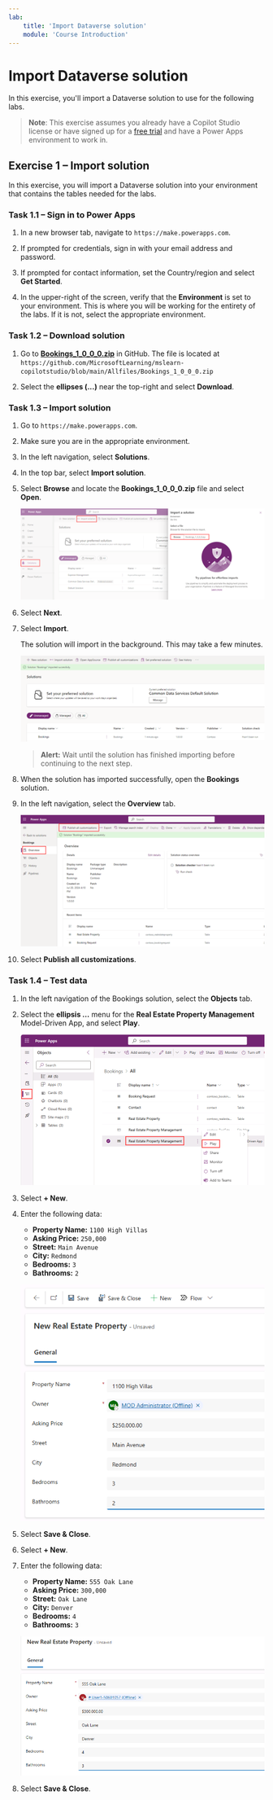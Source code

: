 ```yaml
---
lab:
    title: 'Import Dataverse solution'
    module: 'Course Introduction'
---
```


# Import Dataverse solution

In this exercise, you'll import a Dataverse solution to use for the following labs.

> **Note**: This exercise assumes you already have a Copilot Studio license or have signed up for a [free trial](https://go.microsoft.com/fwlink/p/?linkid=2252605) and have a Power Apps environment to work in.

## Exercise 1 – Import solution

In this exercise, you will import a Dataverse solution into your environment that contains the tables needed for the labs.

### Task 1.1 – Sign in to Power Apps

1. In a new browser tab, navigate to `https://make.powerapps.com`.

1. If prompted for credentials, sign in with your email address and password.

1. If prompted for contact information, set the Country/region and select **Get Started**.

1. In the upper-right of the screen, verify that the **Environment** is set to your environment. This is where you will be working for the entirety of the labs. If it is not, select the appropriate environment.

### Task 1.2 – Download solution

1. Go to [**Bookings_1_0_0_0.zip**](../../Allfiles/Bookings_1_0_0_0.zip) in GitHub. The file is located at `https://github.com/MicrosoftLearning/mslearn-copilotstudio/blob/main/Allfiles/Bookings_1_0_0_0.zip`

1. Select the **ellipses (...)** near the top-right and select **Download**.

### Task 1.3 – Import solution

1. Go to `https://make.powerapps.com`.

1. Make sure you are in the appropriate environment.

1. In the left navigation, select **Solutions**.

1. In the top bar, select **Import solution**.

1. Select **Browse** and locate the **Bookings_1_0_0_0.zip** file and select **Open**.

    ![Solution to import.](../media/solution-to-import.png)

1. Select **Next**.

1. Select **Import**.

    The solution will import in the background. This may take a few minutes.

    ![Solution imported.](../media/solution-imported.png)

    > **Alert:** Wait until the solution has finished importing before continuing to the next step.

1. When the solution has imported successfully, open the **Bookings** solution.

1. In the left navigation, select the **Overview** tab.

    ![Solution Overview tab.](../media/solution-overview.png)

1. Select **Publish all customizations**.

### Task 1.4 – Test data

1. In the left navigation of the Bookings solution, select the **Objects** tab.

1. Select the **ellipsis …** menu for the **Real Estate Property Management** Model-Driven App, and select **Play**.

    ![Overview.](../media/play-app.png)

1. Select **+ New**.

1. Enter the following data:

    - **Property Name:** `1100 High Villas`
    - **Asking Price:** `250,000`
    - **Street:** `Main Avenue`
    - **City:** `Redmond`
    - **Bedrooms:** `3`
    - **Bathrooms:** `2`

    ![Overview.](../media/add-record.png)

1. Select **Save & Close**.

1. Select **+ New**.

1. Enter the following data:

    - **Property Name:** `555 Oak Lane`
    - **Asking Price:** `300,000`
    - **Street:** `Oak Lane`
    - **City:** `Denver`
    - **Bedrooms:** `4`
    - **Bathrooms:** `3`

    ![Overview.](../media/add-record2.png)

1. Select **Save & Close**.
